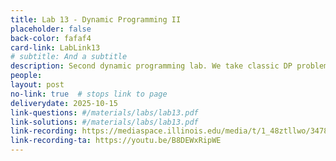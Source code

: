 ```yaml
---
title: Lab 13 - Dynamic Programming II
placeholder: false
back-color: fafaf4
card-link: LabLink13
# subtitle: And a subtitle
description: Second dynamic programming lab. We take classic DP problems and explain them in a new way. 
people:
layout: post
no-link: true  # stops link to page 
deliverydate: 2025-10-15
link-questions: #/materials/labs/lab13.pdf
link-solutions: #/materials/labs/lab13.pdf
link-recording: https://mediaspace.illinois.edu/media/t/1_48ztllwo/347892222
link-recording-ta: https://youtu.be/B8DEWxRipWE
---
```










